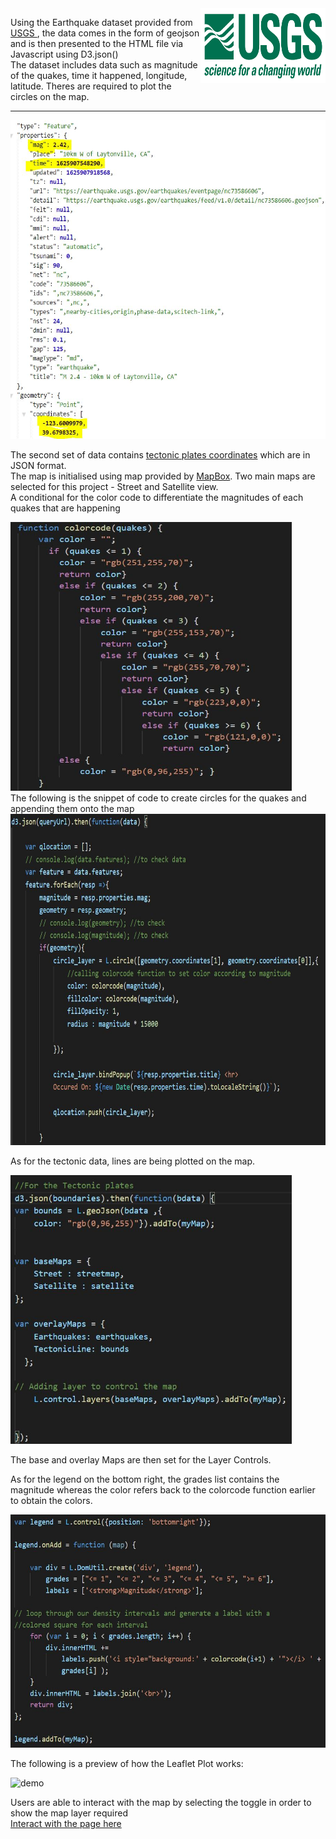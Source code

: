 <img src="snips/1-Logo.png" alt="Logo" width="200" height="120" align="right">

Using the Earthquake dataset provided from <a href="https://earthquake.usgs.gov/earthquakes/feed/v1.0/summary/all_day.geojson">USGS </a>, the data comes in the form of geojson and is then presented to the HTML file via Javascript using D3.json() <br>
The dataset includes data such as magnitude of the quakes, time it happened, longitude, latitude. 
Theres are required to plot the circles on the map.
<hr>

<img src="snips/geojsondata.JPG" alt="geodata" width="540" height="510">

The second set of data contains <a href="https://github.com/fraxen/tectonicplates">tectonic plates coordinates</a> which are in JSON format.  
The map is initialised using map provided by <a href="https://www.mapbox.com/">MapBox</a>.
Two main maps are selected for this project - Street and Satellite view. <br>
A conditional for the color code to differentiate the magnitudes of each quakes that are happening 

<img src="snips/colorcode.JPG" alt="Color Code function"  width="450" height="430"> 

<br>
The following is the snippet of code to create circles for the quakes and appending them onto the map
<img src="snips/quakes.JPG" alt="Quakes Data" width="650" height="530"> 

As for the tectonic data, lines are being plotted on the map.

<img src="snips/tectonic.JPG" alt="Tectonic Data" width="450" height="430"> 

The base and overlay Maps are then set for the Layer Controls. 

As for the legend on the bottom right, the grades list contains the magnitude whereas the color refers back to the colorcode function earlier to obtain the colors. 

<img src="snips/legend.JPG" alt="legend" width="595" height="373"> 

The following is a preview of how the Leaflet Plot works:

<img src="snips/leafletdemo.gif" alt="demo" width="960" height="560">

Users are able to interact with the map by selecting the toggle in order to show the map layer required<br>
<a href="https://foofx88.github.io/leaflet-challenge/">Interact with the page here</a>
